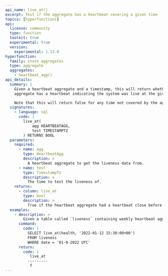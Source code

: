 ```yaml
---
api_name: live_at()
excerpt: Test if the aggregate has a heartbeat covering a given time
topics: [hyperfunctions]
api:
  license: community
  type: function
  toolkit: true
  experimental: true
  version:
    experimental: 1.13.0
hyperfunction:
  family: state aggregates
  type: aggregate
  aggregates:
    - heartbeat_agg()
api_details:
  summary: |
    Given a heartbeat aggregate and a timestamp, this will return whether the
    aggregate has a heartbeat indicating the system was live at the given time.

    Note that this will return false for any time not covered by the aggregate.
  signatures:
    - language: sql
      code: |
        live_at(
            agg HEARTBEATAGG,
            test TIMESTAMPTZ
        ) RETURNS BOOL
  parameters:
    required:
      - name: agg
        type: HeartbeatAgg
        description: >
          A heartbeat aggregate to get the liveness data from.
      - name: test
        type: TimestampTz
        description: >
          The time to test the liveness of.
    returns:
      - column: live_at
        type: bool
        description: >
          True if the heartbeat aggregate had a heartbeat close before the test time.
  examples:
    - description: >
        Given a table called `liveness` containing weekly heartbeat aggregates in column `health` with timestamp column `date`, we can use the following to see if the sytem was live at a particular time.
      command:
        code: |
          SELECT live_at(health, '2022-01-12 15:30:00+00')
          FROM liveness
          WHERE date = '01-9-2022 UTC'
      return:
        code: |
           live_at     
          ---------
           f
---
```

